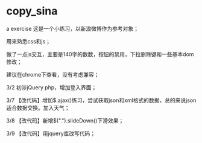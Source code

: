 # copy_sina
a exercise
这是一个小练习，以新浪微博作为参考对象；

用来熟悉css和js；

做了一点js交互，主要是140字的数数，按钮的禁用，下拉删除键和一些基本dom修改；

建议在chrome下查看，没有考虑兼容；

3/2 初涉jQuery php，增加登入界面；

3/7 【改代码】增加$.ajax()练习，尝试获取json和xml格式的数据，总的来说json适合数据交换。加入天气；

3/8 【改代码】新增$(".").slideDown()下滑效果；

3/9 【改代码】用jquery库改写代码；
